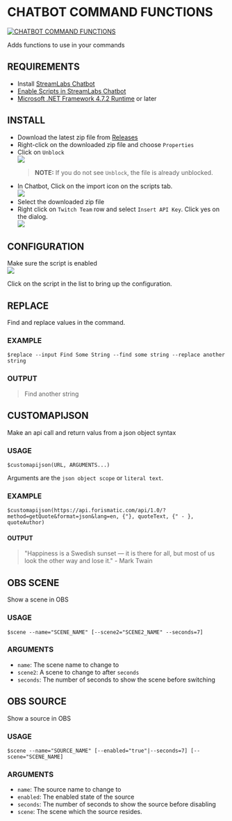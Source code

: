 # CHATBOT COMMAND FUNCTIONS
[![CHATBOT COMMAND FUNCTIONS](https://github.com/camalot/chatbot-commandfunctions/actions/workflows/build.yml/badge.svg)](https://github.com/camalot/chatbot-commandfunctions/actions/workflows/build.yml)

Adds functions to use in your commands


## REQUIREMENTS

- Install [StreamLabs Chatbot](https://streamlabs.com/chatbot)
- [Enable Scripts in StreamLabs Chatbot](https://github.com/StreamlabsSupport/Streamlabs-Chatbot/wiki/Prepare-&-Import-Scripts)
- [Microsoft .NET Framework 4.7.2 Runtime](https://dotnet.microsoft.com/download/dotnet-framework/net472) or later

## INSTALL

- Download the latest zip file from [Releases](https://github.com/camalot/chatbot-commandfunctions/releases/latest)
- Right-click on the downloaded zip file and choose `Properties`
- Click on `Unblock`  
[![](https://i.imgur.com/vehSSn7l.png)](https://i.imgur.com/vehSSn7.png)  
  > **NOTE:** If you do not see `Unblock`, the file is already unblocked.
- In Chatbot, Click on the import icon on the scripts tab.  
  ![](https://i.imgur.com/16JjCvR.png)
- Select the downloaded zip file
- Right click on `Twitch Team` row and select `Insert API Key`. Click yes on the dialog.  
[![](https://i.imgur.com/AWmtHKFl.png)](https://i.imgur.com/AWmtHKF.png)  

## CONFIGURATION

Make sure the script is enabled  
[![](https://i.imgur.com/d8rAJN9l.png)](https://i.imgur.com/d8rAJN9.png)  

Click on the script in the list to bring up the configuration.



## REPLACE

Find and replace values in the command.

### EXAMPLE

```
$replace --input Find Some String --find some string --replace another string
```

### OUTPUT

> Find another string




## CUSTOMAPIJSON

Make an api call and return valus from a json object syntax

### USAGE

```
$customapijson(URL, ARGUMENTS...)
```

Arguments are the `json object scope` or `literal text`.

### EXAMPLE

```
$customapijson(https://api.forismatic.com/api/1.0/?method=getQuote&format=json&lang=en, {"}, quoteText, {" - }, quoteAuthor)
```

#### OUTPUT

> "Happiness is a Swedish sunset — it is there for all, but most of us look the other way and lose it." - Mark Twain


## OBS SCENE

Show a scene in OBS

### USAGE

```
$scene --name="SCENE_NAME" [--scene2="SCENE2_NAME" --seconds=7]
```

### ARGUMENTS

- `name`: The scene name to change to
- `scene2`: A scene to change to after `seconds`
- `seconds`: The number of seconds to show the scene before switching


## OBS SOURCE

Show a source in OBS

### USAGE

```
$scene --name="SOURCE_NAME" [--enabled="true"|--seconds=7] [--scene="SCENE_NAME]
```

### ARGUMENTS

- `name`: The source name to change to
- `enabled`: The enabled state of the source
- `seconds`: The number of seconds to show the source before disabling
- `scene`: The scene which the source resides. 
